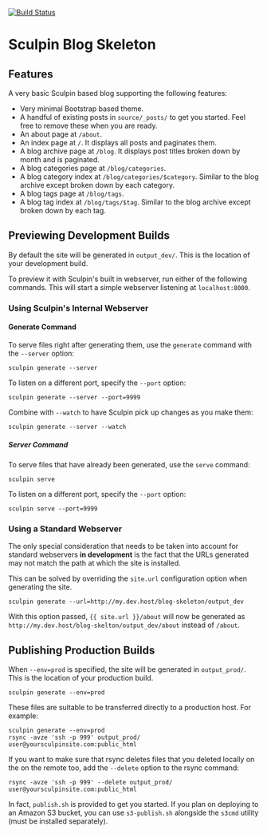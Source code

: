 [![Build Status](https://travis-ci.org/snoek09/snoek09.github.io.svg?branch=source)](https://travis-ci.org/snoek09/snoek09.github.io)

Sculpin Blog Skeleton
=====================

Features
--------

A very basic Sculpin based blog supporting the following features:

 * Very minimal Bootstrap based theme.
 * A handful of existing posts in `source/_posts/` to get you started. Feel
   free to remove these when you are ready.
 * An about page at `/about`.
 * An index page at `/`. It displays all posts and paginates them.
 * A blog archive page at `/blog`. It displays post titles broken down by
   month and is paginated.
 * A blog categories page at `/blog/categories`.
 * A blog category index at `/blog/categories/$category`. Similar to the blog
   archive except broken down by each category.
 * A blog tags page at `/blog/tags`.
 * A blog tag index at `/blog/tags/$tag`. Similar to the blog archive
   except broken down by each tag.


Previewing Development Builds
-----------------------------

By default the site will be generated in `output_dev/`. This is the location
of your development build.

To preview it with Sculpin's built in webserver, run either of the following
commands. This will start a simple webserver listening at `localhost:8000`.

### Using Sculpin's Internal Webserver

#### Generate Command

To serve files right after generating them, use the `generate` command with
the `--server` option:

    sculpin generate --server

To listen on a different port, specify the `--port` option:

    sculpin generate --server --port=9999

Combine with `--watch` to have Sculpin pick up changes as you make them:

    sculpin generate --server --watch


##### Server Command

To serve files that have already been generated, use the `serve` command:

    sculpin serve

To listen on a different port, specify the `--port` option:

    sculpin serve --port=9999


### Using a Standard Webserver

The only special consideration that needs to be taken into account for standard
webservers **in development** is the fact that the URLs generated may not match
the path at which the site is installed.

This can be solved by overriding the `site.url` configuration option when
generating the site.

    sculpin generate --url=http://my.dev.host/blog-skeleton/output_dev

With this option passed, `{{ site.url }}/about` will now be generated as
`http://my.dev.host/blog-skelton/output_dev/about` instead of `/about`.


Publishing Production Builds
----------------------------

When `--env=prod` is specified, the site will be generated in `output_prod/`. This
is the location of your production build.

    sculpin generate --env=prod

These files are suitable to be transferred directly to a production host. For example:

    sculpin generate --env=prod
    rsync -avze 'ssh -p 999' output_prod/ user@yoursculpinsite.com:public_html

If you want to make sure that rsync deletes files that you deleted locally on the on the remote too, add the `--delete` option to the rsync command:

    rsync -avze 'ssh -p 999' --delete output_prod/ user@yoursculpinsite.com:public_html

In fact, `publish.sh` is provided to get you started. If you plan on deploying to an
Amazon S3 bucket, you can use `s3-publish.sh` alongside the `s3cmd` utility (must be
installed separately).
